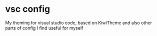 # vsc config
My theming for visual studio code, based on KiwiTheme and also other parts of config I find useful for myself
